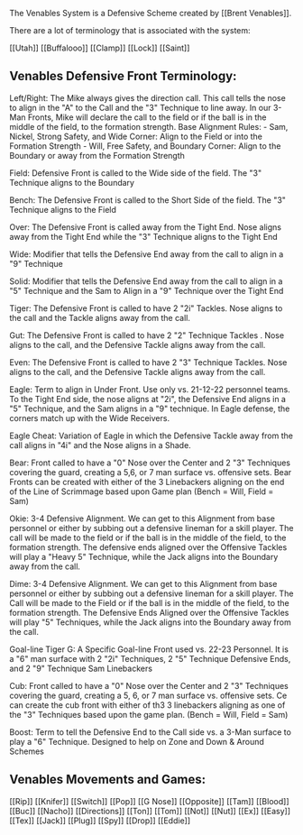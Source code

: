 The Venables System is a Defensive Scheme created by [[Brent Venables]]. 


There are a lot of terminology that is associated with the system:

[[Utah]]
[[Buffalooo]]
[[Clamp]]
[[Lock]]
[[Saint]]

## Venables Defensive Front Terminology:
Left/Right: The Mike always gives the direction call. This call tells the nose to align in the "A" to the Call and the "3" Technique to line away. In our 3-Man Fronts, Mike will declare the call to the field or if the ball is in the middle of the field, to the formation strength. 
Base Alignment Rules:
	- Sam, Nickel, Strong Safety, and Wide Corner: Align to the Field or into the Formation Strength
	- Will, Free Safety, and Boundary Corner: Align to the Boundary or away from the Formation Strength

Field: Defensive Front is called to the Wide side of the field. The "3" Technique aligns to the Boundary

Bench: The Defensive Front is called to the Short Side of the field. The "3" Technique aligns to the Field

Over: The Defensive Front is called away from the Tight End. Nose aligns away from the Tight End while the "3" Technique aligns to the Tight End

Wide: Modifier that tells the Defensive End away from the call to align in a "9" Technique

Solid: Modifier that tells the Defensive End away from the call to align in a "5" Technique and the Sam to Align in a "9" Technique over the Tight End

Tiger: The Defensive Front is called to have 2 "2i" Tackles. Nose aligns to the call and the Tackle aligns away from the call. 

Gut: The Defensive Front is called to have 2 "2" Technique Tackles . Nose aligns to the call, and the Defensive Tackle aligns away from the call. 

Even: The Defensive Front is called to have 2 "3" Technique Tackles. Nose aligns to the call, and the Defensive Tackle aligns away from the call. 

Eagle: Term to align in Under Front. Use only vs. 21-12-22 personnel teams. To the Tight End side, the nose aligns at "2i", the Defensive End aligns in a "5" Technique, and the Sam aligns in a "9" technique. In Eagle defense, the corners match up with the Wide Receivers. 

Eagle Cheat: Variation of Eagle in which the Defensive Tackle away from the call aligns in "4i" and the Nose aligns in a Shade. 

Bear: Front called to have a "0" Nose over the Center and 2 "3" Techniques covering the guard, creating a  5,6, or 7 man surface vs. offensive sets. Bear Fronts can be created with either of the 3 Linebackers aligning on the end of the Line of Scrimmage based upon Game plan (Bench = Will, Field = Sam)

Okie: 3-4 Defensive Alignment. We can get to this Alignment from base personnel or either by subbing out a defensive lineman for a skill player. The call will be made to the field or if the ball is in the middle of the field, to the formation strength. The defensive ends aligned over the Offensive Tackles will play a "Heavy 5" Technique, while the Jack aligns into the Boundary away from the call. 

Dime: 3-4 Defensive Alignment. We can get to this Alignment from base personnel or either by subbing out a defensive lineman for a skill player. The Call will be made to the Field or if the ball is in the middle of the field, to the formation strength. The Defensive Ends Aligned over the Offensive Tackles will play "5" Techniques, while the Jack aligns into the Boundary away from the call. 

Goal-line Tiger G: A Specific Goal-line Front used vs. 22-23 Personnel. It is a "6" man surface with 2 "2i" Techniques, 2 "5" Technique Defensive Ends, and 2 "9" Technique Sam Linebackers

Cub: Front called to have a "0" Nose over the Center and 2 "3" Techniques covering the guard, creating a 5, 6, or 7 man surface vs. offensive sets. Ce can create the cub front with either of th3 3 linebackers aligning as one of the "3" Techniques based upon the game plan. (Bench = Will, Field = Sam)

Boost: Term to tell the Defensive End to the Call side vs. a 3-Man surface to play a "6" Technique. Designed to help on Zone and Down & Around Schemes




## Venables Movements and Games:

[[Rip]]
[[Knifer]]
[[Switch]]
[[Pop]]
[[G Nose]]
[[Opposite]]
[[Tam]]
[[Blood]]
[[Buc]]
[[Nacho]]
[[Directions]]
[[Ton]]
[[Tom]]
[[Not]]
[[Nut]]
[[Ex]]
[[Easy]]
[[Tex]]
[[Jack]]
[[Plug]]
[[Spy]]
[[Drop]]
[[Eddie]]
